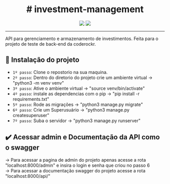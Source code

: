 <h1 align="center"> # investment-management </h1>
<p align="center">
<img src="http://img.shields.io/static/v1?label=STATUS&message=%20CONCLUIDO&color=GREEN&style=for-the-badge"/>
<img src="https://img.shields.io/badge/Django-REST%20FRAMEWORK-green"/>
</p>
<hr>
API para gerenciamento e armazenamento de investimentos. Feita para o projeto de teste de back-end da coderockr.

## :hammer: Instalação do projeto

- `1º passo`: Clone o repostorio na sua maquina.
- `2º passo`: Dentro do diretorio do projeto crie um ambiente virtual -> "python3 -m venv venv"
- `3º passo`: Ative o ambiente virtual -> "source venv/bin/activate"
- `4º passo`: instale as dependencias com o pip -> "pip install -r requirements.txt"
- `5º passo`: Rode as migrações -> "python3 manage.py migrate"
- `6º passo`: Crie um Superusuário -> "python3 manage.py createsuperuser"
- `7º passo`: Suba o servidor -> "python3 manage.py runserver"

## ✔️ Acessar admin e Documentação da API como o swagger
-> Para acessar a pagina de admin do projeto apenas acesse a rota "localhost:8000/admin" e insira o login e senha que criou no passo 6<br>
-> Para acessar a documentação swagger do projeto acesse a rota "localhost:8000/api/"





